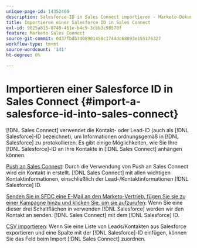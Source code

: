 ```yaml
---
unique-page-id: 14352469
description: Salesforce-ID in Sales Connect importieren - Marketo-Dokumente - Produktdokumentation
title: Importieren einer Salesforce ID in Sales Connect
exl-id: 9025a815-0740-461e-b4c9-3cbb3c98570f
feature: Marketo Sales Connect
source-git-commit: 0d37fbdb7d08901458c1744dc68893e155176327
workflow-type: tm+mt
source-wordcount: '141'
ht-degree: 0%

---
```


# Importieren einer Salesforce ID in Sales Connect {#import-a-salesforce-id-into-sales-connect}

[!DNL Sales Connect] verwendet die Kontakt- oder Lead-ID (auch als [!DNL Salesforce]-ID bezeichnet), um Informationen ordnungsgemäß in [!DNL Salesforce] zu protokollieren. Es gibt einige Möglichkeiten, wie Sie Ihre [!DNL Salesforce]-ID an Ihre Kontakte in [!DNL Sales Connect] anhängen können.

[Push an Sales Connect](/help/marketo/product-docs/marketo-sales-connect/crm/salesforce-customization/push-to-sales-connect.md): Durch die Verwendung von Push an Sales Connect wird ein Kontakt in erstellt.
[!DNL Sales Connect] mit allen wichtigen Kontaktinformationen, einschließlich der Lead-/Kontaktinformationen
[!DNL Salesforce] ID.

[Senden Sie in SFDC eine E-Mail an den Marketo-Vertrieb, fügen Sie sie zu einer Kampagne hinzu und klicken Sie, um sie aufzurufen](/help/marketo/product-docs/marketo-sales-connect/crm/salesforce-customization/how-to-install-sales-connect-buttons-in-salesforce.md): Wenn Sie eine dieser drei Schaltflächen in verwenden
[!DNL Salesforce] werden wir den Kontakt an senden.
[!DNL Sales Connect] mit dem
[!DNL Salesforce] ID.

[CSV importieren](/help/marketo/product-docs/marketo-sales-connect/people/managing-contacts/import-contacts-via-csv.md): Wenn Sie eine Liste von Leads/Kontakten aus Salesforce exportieren und eine Spalte mit der [!DNL Salesforce]-ID einfügen, können Sie das Feld beim Import [!DNL Sales Connect] zuordnen.
